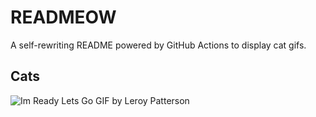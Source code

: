 # READMEOW

A self-rewriting README powered by GitHub Actions to display cat gifs.

## Cats

![Im Ready Lets Go GIF by Leroy Patterson](https://media0.giphy.com/media/CjmvTCZf2U3p09Cn0h/200.gif?cid=9acd02datqzbme18n1sg42lo83pek3vvzh69g0ixxwm9phfl&ep=v1_gifs_search&rid=200.gif&ct=g)
